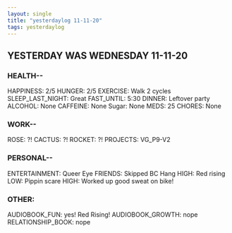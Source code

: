 ```yaml
---
layout: single
title: "yesterdaylog 11-11-20"
tags: yesterdaylog
---
```


## YESTERDAY WAS WEDNESDAY 11-11-20

### HEALTH--

HAPPINESS: 2/5 
HUNGER: 2/5
EXERCISE: Walk 2 cycles
SLEEP_LAST_NIGHT: Great
FAST_UNTIL: 5:30
DINNER: Leftover party
ALCOHOL: None
CAFFEINE: None
Sugar: None
MEDS: 25
CHORES: None

### WORK--

ROSE: ?!
CACTUS: ?!
ROCKET: ?! 
PROJECTS: VG_P9-V2

### PERSONAL--

ENTERTAINMENT: Queer Eye
FRIENDS: Skipped BC Hang
HIGH: Red rising
LOW: Pippin scare
HIGH: Worked up good sweat on bike!

### OTHER:

AUDIOBOOK_FUN: yes! Red Rising!
AUDIOBOOK_GROWTH: nope
RELATIONSHIP_BOOK: nope